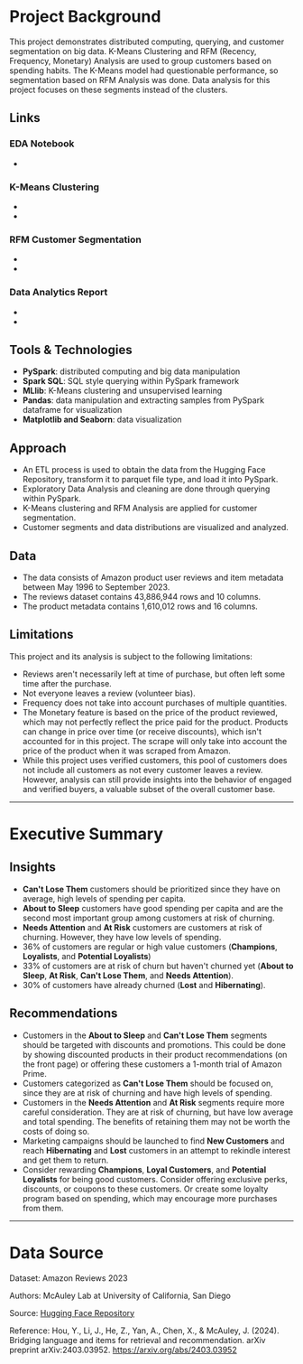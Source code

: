 # Project Background
This project demonstrates distributed computing, querying, and customer segmentation on big data. K-Means Clustering and RFM (Recency, Frequency, Monetary) Analysis are used to group customers based on spending habits. The K-Means model had questionable performance, so segmentation based on RFM Analysis was done. Data analysis for this project focuses on these segments instead of the clusters.

## Links
### EDA Notebook
- []()

### K-Means Clustering
- []()
- []()

### RFM Customer Segmentation
- []()
- []()

### Data Analytics Report
- []()
- []()

## Tools & Technologies
- **PySpark**: distributed computing and big data manipulation
- **Spark SQL**: SQL style querying within PySpark framework
- **MLlib**: K-Means clustering and unsupervised learning
- **Pandas**: data manipulation and extracting samples from PySpark dataframe for visualization
- **Matplotlib and Seaborn**: data visualization

## Approach
- An ETL process is used to obtain the data from the Hugging Face Repository, transform it to parquet file type, and load it into PySpark.
- Exploratory Data Analysis and cleaning are done through querying within PySpark.
- K-Means clustering and RFM Analysis are applied for customer segmentation.
- Customer segments and data distributions are visualized and analyzed.

## Data
- The data consists of Amazon product user reviews and item metadata between May 1996 to September 2023.
- The reviews dataset contains 43,886,944 rows and 10 columns.
- The product metadata contains 1,610,012 rows and 16 columns.

## Limitations
This project and its analysis is subject to the following limitations:
- Reviews aren't necessarily left at time of purchase, but often left some time after the purchase.
- Not everyone leaves a review (volunteer bias).
- Frequency does not take into account purchases of multiple quantities.
- The Monetary feature is based on the price of the product reviewed, which may not perfectly reflect the price paid for the product. Products can change in price over time (or receive discounts), which isn't accounted for in this project. The scrape will only take into account the price of the product when it was scraped from Amazon.
- While this project uses verified customers, this pool of customers does not include all customers as not every customer leaves a review. However, analysis can still provide insights into the behavior of engaged and verified buyers, a valuable subset of the overall customer base.

---

# Executive Summary
## Insights
- **Can't Lose Them** customers should be prioritized since they have on average, high levels of spending per capita.
- **About to Sleep** customers have good spending per capita and are the second most important group among customers at risk of churning.
- **Needs Attention** and **At Risk** customers are customers at risk of churning. However, they have low levels of spending.
- 36% of customers are regular or high value customers (**Champions**, **Loyalists**, and **Potential Loyalists**)
- 33% of customers are at risk of churn but haven't churned yet (**About to Sleep**, **At Risk**, **Can't Lose Them**, and **Needs Attention**).
- 30% of customers have already churned (**Lost** and **Hibernating**).

## Recommendations
- Customers in the **About to Sleep** and **Can't Lose Them** segments should be targeted with discounts and promotions. This could be done by showing discounted products in their product recommendations (on the front page) or offering these customers a 1-month trial of Amazon Prime.
- Customers categorized as **Can't Lose Them** should be focused on, since they are at risk of churning and have high levels of spending.
- Customers in the **Needs Attention** and **At Risk** segments require more careful consideration. They are at risk of churning, but have low average and total spending. The benefits of retaining them may not be worth the costs of doing so.
- Marketing campaigns should be launched to find **New Customers** and reach **Hibernating** and **Lost** customers in an attempt to rekindle interest and get them to return.
- Consider rewarding **Champions**, **Loyal Customers**, and **Potential Loyalists** for being good customers. Consider offering exclusive perks, discounts, or coupons to these customers. Or create some loyalty program based on spending, which may encourage more purchases from them.

---

# Data Source
Dataset: Amazon Reviews 2023

Authors: McAuley Lab at University of California, San Diego

Source: [Hugging Face Repository](https://huggingface.co/datasets/McAuley-Lab/Amazon-Reviews-2023)

Reference: Hou, Y., Li, J., He, Z., Yan, A., Chen, X., & McAuley, J. (2024). Bridging language and items for retrieval and recommendation. arXiv preprint arXiv:2403.03952. https://arxiv.org/abs/2403.03952